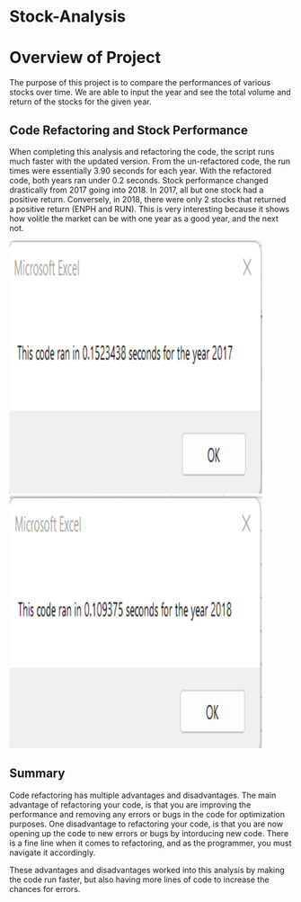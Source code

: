 # Stock-Analysis

# Overview of Project

The purpose of this project is to compare the performances of various stocks over time. We are able to input the year and see the total volume and return of the stocks for the given year.

## Code Refactoring and Stock Performance

When completing this analysis and refactoring the code, the script runs much faster with the updated version. From the un-refactored code, the run times were essentially 3.90 seconds for each year. With the refactored code, both years ran under 0.2 seconds. Stock performance changed drastically from 2017 going into 2018. In 2017, all but one stock had a positive return. Conversely, in 2018, there were only 2 stocks that returned a positive return (ENPH and RUN). This is very interesting because it shows how volitle the market can be with one year as a good year, and the next not. 

<img src= "https://github.com/Ampickett/stock-analysis/blob/main/Resources/VBA_Challenge_2017.png?raw=true" width="450" height='450'> <img src= "https://github.com/Ampickett/stock-analysis/blob/main/Resources/VBA_Challenge_2018.png?raw=true" width="450" height='450'>

## Summary

Code refactoring has multiple advantages and disadvantages. The main advantage of refactoring your code, is that you are improving the performance and removing any errors or bugs in the code for optimization purposes. One disadvantage to refactoring your code, is that you are now opening up the code to new errors or bugs by intorducing new code. There is a fine line when it comes to refactoring, and as the programmer, you must navigate it accordingly. 

These advantages and disadvantages worked into this analysis by making the code run faster, but also having more lines of code to increase the chances for errors. 



